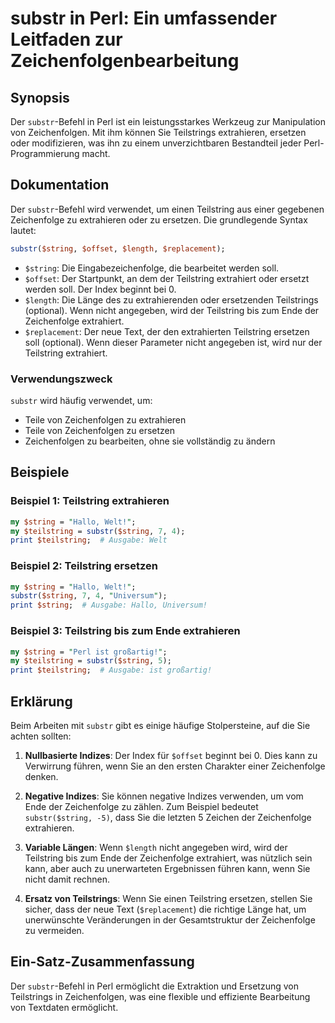 <!--
Meta Description: # substr in Perl: Ein umfassender Leitfaden zur Zeichenfolgenbearbeitung ## Synopsis Der `substr`-Befehl in Perl ist ein leistungsstarkes Werkzeug zur...
Meta Keywords: der, teilstring, substr, string, perl
-->

# substr in Perl: Ein umfassender Leitfaden zur Zeichenfolgenbearbeitung

## Synopsis
Der `substr`-Befehl in Perl ist ein leistungsstarkes Werkzeug zur Manipulation von Zeichenfolgen. Mit ihm können Sie Teilstrings extrahieren, ersetzen oder modifizieren, was ihn zu einem unverzichtbaren Bestandteil jeder Perl-Programmierung macht.

## Dokumentation
Der `substr`-Befehl wird verwendet, um einen Teilstring aus einer gegebenen Zeichenfolge zu extrahieren oder zu ersetzen. Die grundlegende Syntax lautet:

```perl
substr($string, $offset, $length, $replacement);
```

- `$string`: Die Eingabezeichenfolge, die bearbeitet werden soll.
- `$offset`: Der Startpunkt, an dem der Teilstring extrahiert oder ersetzt werden soll. Der Index beginnt bei 0.
- `$length`: Die Länge des zu extrahierenden oder ersetzenden Teilstrings (optional). Wenn nicht angegeben, wird der Teilstring bis zum Ende der Zeichenfolge extrahiert.
- `$replacement`: Der neue Text, der den extrahierten Teilstring ersetzen soll (optional). Wenn dieser Parameter nicht angegeben ist, wird nur der Teilstring extrahiert.

### Verwendungszweck
`substr` wird häufig verwendet, um:
- Teile von Zeichenfolgen zu extrahieren
- Teile von Zeichenfolgen zu ersetzen
- Zeichenfolgen zu bearbeiten, ohne sie vollständig zu ändern

## Beispiele

### Beispiel 1: Teilstring extrahieren
```perl
my $string = "Hallo, Welt!";
my $teilstring = substr($string, 7, 4);
print $teilstring;  # Ausgabe: Welt
```

### Beispiel 2: Teilstring ersetzen
```perl
my $string = "Hallo, Welt!";
substr($string, 7, 4, "Universum");
print $string;  # Ausgabe: Hallo, Universum!
```

### Beispiel 3: Teilstring bis zum Ende extrahieren
```perl
my $string = "Perl ist großartig!";
my $teilstring = substr($string, 5);
print $teilstring;  # Ausgabe: ist großartig!
```

## Erklärung
Beim Arbeiten mit `substr` gibt es einige häufige Stolpersteine, auf die Sie achten sollten:

1. **Nullbasierte Indizes**: Der Index für `$offset` beginnt bei 0. Dies kann zu Verwirrung führen, wenn Sie an den ersten Charakter einer Zeichenfolge denken.
   
2. **Negative Indizes**: Sie können negative Indizes verwenden, um vom Ende der Zeichenfolge zu zählen. Zum Beispiel bedeutet `substr($string, -5)`, dass Sie die letzten 5 Zeichen der Zeichenfolge extrahieren.

3. **Variable Längen**: Wenn `$length` nicht angegeben wird, wird der Teilstring bis zum Ende der Zeichenfolge extrahiert, was nützlich sein kann, aber auch zu unerwarteten Ergebnissen führen kann, wenn Sie nicht damit rechnen.

4. **Ersatz von Teilstrings**: Wenn Sie einen Teilstring ersetzen, stellen Sie sicher, dass der neue Text (`$replacement`) die richtige Länge hat, um unerwünschte Veränderungen in der Gesamtstruktur der Zeichenfolge zu vermeiden.

## Ein-Satz-Zusammenfassung
Der `substr`-Befehl in Perl ermöglicht die Extraktion und Ersetzung von Teilstrings in Zeichenfolgen, was eine flexible und effiziente Bearbeitung von Textdaten ermöglicht.